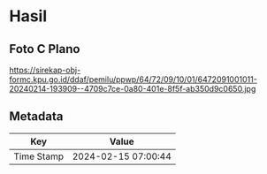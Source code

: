 # Hasil

## Foto C Plano

https://sirekap-obj-formc.kpu.go.id/ddaf/pemilu/ppwp/64/72/09/10/01/6472091001011-20240214-193909--4709c7ce-0a80-401e-8f5f-ab350d9c0650.jpg


## Metadata

| Key        | Value               |
| ---------- | ------------------- |
| Time Stamp | 2024-02-15 07:00:44 |



